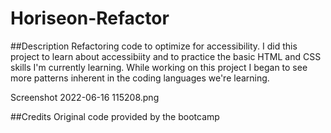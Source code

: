 # Horiseon-Refactor

##Description
Refactoring code to optimize for accessibility.
I did this project to learn about accessibiity and to practice the basic HTML and CSS skills I'm currently learning.
While working on this project I began to see more patterns inherent in the coding languages we're learning.

Screenshot 2022-06-16 115208.png

##Credits
Original code provided by the bootcamp


